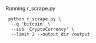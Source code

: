 Running r_scrape.py
```
 python r_scrape.py \
  --q 'bitcoin' \
  --sub 'CryptoCurrency' \
  --limit 2 --output_dir /output
```
